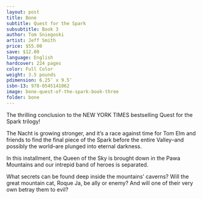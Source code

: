 ```yaml
---
layout: post
title: Bone
subtitle: Quest for the Spark
subsubtitle: Book 3
author: Tom Sniegoski
artist: Jeff Smith
price: $55.00
save: $12.00
language: English
hardcover: 224 pages
color: Full Color
weight: 3.5 pounds
pdimension: 6.25″ x 9.5″
isbn-13: 978-0545141062
image: bone-quest-of-the-spark-book-three
folder: bone
---
```


The thrilling conclusion to the NEW YORK TIMES bestselling Quest for the Spark trilogy!

The Nacht is growing stronger, and it’s a race against time for Tom Elm and friends to find the final piece of the Spark before the entire Valley–and possibly the world–are plunged into eternal darkness. 

In this installment, the Queen of the Sky is brought down in the Pawa Mountains and our intrepid band of heroes is separated. 

What secrets can be found deep inside the mountains’ caverns? Will the great mountain cat, Roque Ja, be ally or enemy? And will one of their very own betray them to evil?